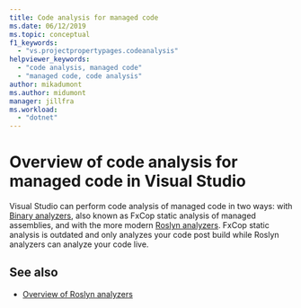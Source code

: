 ```yaml
---
title: Code analysis for managed code
ms.date: 06/12/2019
ms.topic: conceptual
f1_keywords:
  - "vs.projectpropertypages.codeanalysis"
helpviewer_keywords:
  - "code analysis, managed code"
  - "managed code, code analysis"
author: mikadumont
ms.author: midumont
manager: jillfra
ms.workload:
  - "dotnet"
---
```

# Overview of code analysis for managed code in Visual Studio

Visual Studio can perform code analysis of managed code in two ways: with [Binary analyzers](../code-quality/walkthrough-analyzing-managed-code-for-code-defects.md), also known as FxCop static analysis of managed assemblies, and with the more modern [Roslyn analyzers](../code-quality/roslyn-analyzers-overview.md). FxCop static analysis is outdated and only analyzes your code post build while Roslyn analyzers can analyze your code live. 

## See also

- [Overview of Roslyn analyzers](../code-quality/roslyn-analyzers-overview.md)
